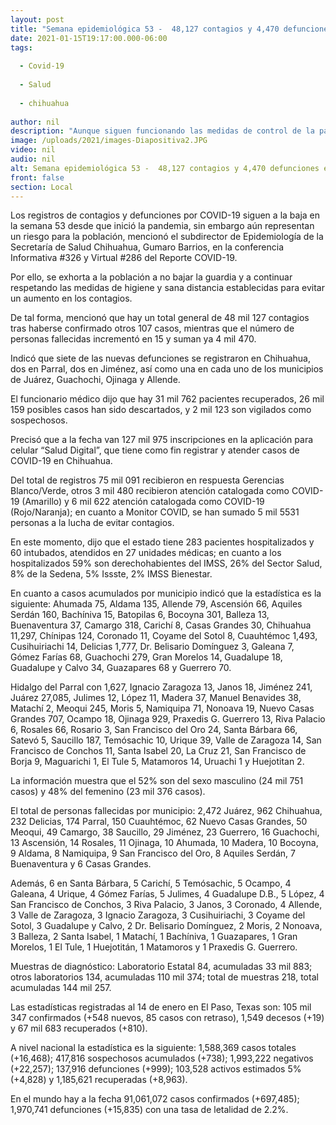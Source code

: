 ```yaml
---
layout: post
title: "Semana epidemiológica 53 -  48,127 contagios y 4,470 defunciones en el estado"
date: 2021-01-15T19:17:00.000-06:00
tags:
  
  - Covid-19
  
  - Salud
  
  - chihuahua
  
author: nil
description: "Aunque siguen funcionando las medidas de control de la pandemia por COVID-19, exhorta la Secretaría de Salud a la población a no bajar la guardia y a seguir respetando las medidas de higiene y sana distancia"
image: /uploads/2021/images-Diapositiva2.JPG
video: nil
audio: nil
alt: Semana epidemiológica 53 -  48,127 contagios y 4,470 defunciones en el estado
front: false
section: Local
---
```


Los registros de contagios y defunciones por COVID-19 siguen a la baja en la semana 53 desde que inició la pandemia, sin embargo aún representan un riesgo para la población, mencionó el subdirector de Epidemiología de la Secretaría de Salud Chihuahua, Gumaro Barrios, en la conferencia Informativa #326 y Virtual #286 del Reporte COVID-19.

Por ello, se exhorta a la población a no bajar la guardia y a continuar respetando las medidas de higiene y sana distancia establecidas para evitar un aumento en los contagios.

De tal forma, mencionó que hay un total general de 48 mil 127 contagios tras haberse confirmado otros 107 casos, mientras que el número de personas fallecidas incrementó en 15 y suman ya 4 mil 470.

Indicó que siete de las nuevas defunciones se registraron en Chihuahua, dos en Parral, dos en Jiménez, así como una en cada uno de los municipios de Juárez, Guachochi, Ojinaga y Allende.

El funcionario médico dijo que hay 31 mil 762 pacientes recuperados, 26 mil 159 posibles casos han sido descartados, y 2 mil 123 son vigilados como sospechosos.

Precisó que a la fecha van 127 mil 975 inscripciones en la aplicación para celular “Salud Digital”, que tiene como fin registrar y atender casos de COVID-19 en Chihuahua.

Del total de registros 75 mil 091 recibieron en respuesta Gerencias Blanco/Verde, otros 3 mil 480 recibieron atención catalogada como COVID-19 (Amarillo) y 6 mil 622 atención catalogada como COVID-19 (Rojo/Naranja); en cuanto a Monitor COVID, se han sumado 5 mil 5531 personas a la lucha de evitar contagios.

En este momento, dijo que el estado tiene 283 pacientes hospitalizados y 60 intubados, atendidos en 27 unidades médicas; en cuanto a los hospitalizados 59% son derechohabientes del IMSS, 26% del Sector Salud,  8% de la Sedena, 5% Issste, 2% IMSS Bienestar.

En cuanto a  casos acumulados por municipio indicó que la estadística es la siguiente: Ahumada 75, Aldama 135, Allende 79, Ascensión 66, Aquiles Serdán 160, Bachíniva 15, Batopilas 6, Bocoyna 301,  Balleza 13, Buenaventura 37, Camargo 318, Carichí 8, Casas Grandes 30, Chihuahua 11,297, Chínipas 124, Coronado 11, Coyame del Sotol 8, Cuauhtémoc 1,493, Cusihuiriachi 14, Delicias 1,777,  Dr. Belisario Domínguez 3, Galeana 7, Gómez Farías 68, Guachochi 279, Gran Morelos 14, Guadalupe 18, Guadalupe y Calvo 34, Guazapares 68 y Guerrero 70.

Hidalgo del Parral con 1,627,  Ignacio Zaragoza 13, Janos 18, Jiménez 241, Juárez 27,085, Julimes 12, López 11, Madera 37, Manuel Benavides 38, Matachí 2, Meoqui 245, Moris 5, Namiquipa 71, Nonoava 19, Nuevo Casas Grandes 707, Ocampo 18, Ojinaga 929, Praxedis G. Guerrero 13, Riva Palacio 6, Rosales 66, Rosario 3, San Francisco del Oro 24, Santa Bárbara 66, Satevó 5, Saucillo 187, Temósachic 10, Urique 39, Valle de Zaragoza 14, San Francisco de Conchos 11, Santa Isabel 20, La Cruz 21, San Francisco de Borja 9, Maguarichi 1, El Tule 5, Matamoros 14, Uruachi 1 y Huejotitan 2.

La información muestra que el 52% son del sexo masculino (24 mil 751 casos) y 48% del femenino (23 mil 376 casos).

El total de personas fallecidas por municipio: 2,472 Juárez, 962 Chihuahua, 232 Delicias, 174 Parral, 150 Cuauhtémoc, 62 Nuevo Casas Grandes, 50 Meoqui, 49 Camargo, 38 Saucillo, 29 Jiménez, 23 Guerrero, 16 Guachochi, 13 Ascensión, 14 Rosales, 11 Ojinaga, 10 Ahumada, 10 Madera, 10 Bocoyna, 9 Aldama, 8 Namiquipa, 9 San Francisco del Oro, 8 Aquiles Serdán, 7 Buenaventura y 6 Casas Grandes.

Además,  6 en Santa Bárbara, 5 Carichí, 5 Temósachic, 5 Ocampo, 4 Galeana, 4 Urique, 4 Gómez Farías, 5 Julimes, 4  Guadalupe D.B., 5 López, 4 San Francisco de Conchos, 3 Riva Palacio, 3 Janos, 3 Coronado, 4 Allende, 3 Valle de Zaragoza, 3 Ignacio Zaragoza, 3 Cusihuiriachi, 3 Coyame del Sotol, 3 Guadalupe y Calvo, 2 Dr. Belisario Domínguez, 2 Moris, 2 Nonoava, 3 Balleza, 2 Santa Isabel, 1 Matachí, 1 Bachíniva, 1 Guazapares, 1 Gran Morelos, 1 El Tule, 1 Huejotitán, 1 Matamoros y 1 Praxedis G. Guerrero.

Muestras de diagnóstico: Laboratorio Estatal 84, acumuladas 33 mil 883; otros laboratorios 134, acumuladas 110 mil 374; total de muestras 218, total acumuladas 144 mil 257.

Las estadísticas  registradas al 14 de enero en  El Paso, Texas son: 105 mil 347 confirmados (+548 nuevos, 85 casos con retraso), 1,549 decesos (+19) y 67 mil 683 recuperados (+810).

A nivel nacional la estadística es la siguiente: 1,588,369 casos totales (+16,468); 417,816 sospechosos acumulados (+738); 1,993,222 negativos (+22,257); 137,916 defunciones (+999);  103,528  activos estimados 5%  (+4,828) y 1,185,621 recuperadas (+8,963).

En el mundo hay a la fecha 91,061,072 casos confirmados (+697,485); 1,970,741 defunciones (+15,835) con una tasa de letalidad de 2.2%.